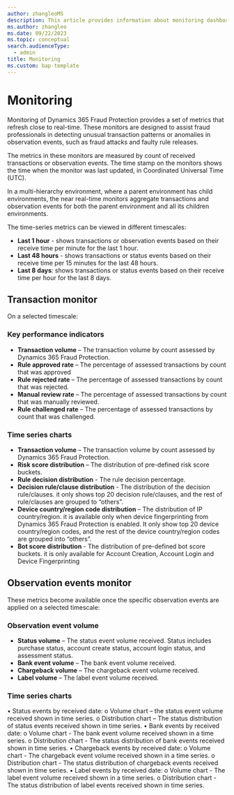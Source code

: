 ```yaml
---
author: zhangleoMS
description: This article provides information about monitoring dashboards in Dynamics 365 Fraud Protection.
ms.author: zhangleo
ms.date: 09/22/2023
ms.topic: conceptual
search.audienceType:
  - admin
title: Monitoring
ms.custom: bap-template
---
```

# Monitoring
Monitoring of Dynamics 365 Fraud Protection provides a set of metrics that refresh close to real-time. These monitors are designed to assist fraud professionals in detecting unusual transaction patterns or anomalies in observation events, such as fraud attacks and faulty rule releases.

The metrics in these monitors are measured by count of received transactions or observation events. The time stamp on the monitors shows the time when the monitor was last updated, in Coordinated Universal Time (UTC).

In a multi-hierarchy environment, where a parent environment has child environments, the near real-time monitors aggregate transactions and observation events for both the parent environment and all its children environments. 

The time-series metrics can be viewed in different timescales: 
- **Last 1 hour** - shows transactions or observation events based on their receive time per minute for the last 1 hour.
- **Last 48 hours** - shows transactions or status events based on their receive time per 15 minutes for the last 48 hours.
- **Last 8 days**: shows transactions or status events based on their receive time per hour for the last 8 days.

## Transaction monitor
On a selected timescale: 
### Key performance indicators
- **Transaction volume** – The transaction volume by count assessed by Dynamics 365 Fraud Protection.
- **Rule approved rate** – The percentage of assessed transactions by count that was approved 
- **Rule rejected rate** – The percentage of assessed transactions by count that was rejected.
- **Manual review rate** – The percentage of assessed transactions by count that was manually reviewed.
- **Rule challenged rate** – The percentage of assessed transactions by count that was challenged.
### Time series charts
- **Transaction volume** – The transaction volume by count assessed by Dynamics 365 Fraud Protection.
- **Risk score distribution** – The distribution of pre-defined risk score buckets.
- **Rule decision distribution** - The rule decision percentage.
- **Decision rule/clause distribution** - The distribution of the decision rule/clauses. it only shows top 20 decision rule/clauses, and the rest of rule/clauses are grouped to “others”.
- **Device country/region code distribution** – The distribution of IP country/region. it is available only when device fingerprinting from Dynamics 365 Fraud Protection is enabled. It only show top 20 device country/region codes, and the rest of the device country/region codes are grouped into “others”.
- **Bot score distribution** - The distribution of pre-defined bot score buckets. it is only available for Account Creation, Account Login and Device Fingerprinting 

## Observation events monitor
These metrics become available once the specific observation events are applied on a selected timescale: 

### Observation event volume
- **Status volume** – The status event volume received. Status includes purchase status, account create status, account login status, and assessment status. 
- **Bank event volume** – The bank event volume received.
- **Chargeback volume** – The chargeback event volume received.
- **Label volume** – The label event volume received.

### Time series charts
•	Status events by received date:
o	Volume chart – the status event volume received shown in time series.
o	Distribution chart – The status distribution of status events received shown in time series.
•	Bank events by received date:
o	Volume chart - The bank event volume received shown in a time series.
o	Distribution chart - The status distribution of bank events received shown in time series.
•	Chargeback events by received date:
o	Volume chart - The chargeback event volume received shown in a time series.
o	Distribution chart - The status distribution of chargeback events received shown in time series.
•	Label events by received date:
o	Volume chart - The label event volume received shown in a time series.
o	Distribution chart - The status distribution of label events received shown in time series.


